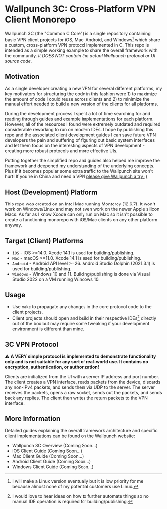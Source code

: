 # Wallpunch 3C: Cross-Platform VPN Client Monorepo

Wallpunch 3C (the "Common C Core") is a single repository containing basic VPN client projects for iOS, Mac, Android, and Windows[^1] which share a custom, cross-platform VPN protocol implemented in C. This repo is intended as a simple working example to share the overall framework with the community. *It DOES NOT contain the actual Wallpunch protocol or UI source code.*

## Motivation

As a single developer creating a new VPN for several different platforms, my key motivators for structuring the code in this fashion were 1) to maximize the amount of code I could reuse across clients and 2) to minimize the manual effort needed to build a new version of the clients for all platforms.

During the development process I spent a lot of time searching for and reading through guides and example implementations for each platform. However, all of the resources I found were extremely outdated and required considerable reworking to run on modern IDEs. I hope by publishing this repo and the associated client development guides I can save future VPN developers the pain and suffering of figuring out basic system interfaces and let them focus on the interesting aspects of VPN development - creating more robust protocols and more effective UIs.

Putting together the simplified repo and guides also helped me improve the framework and deepened my understanding of the underlying concepts. Plus if it becomes popular some extra traffic to the Wallpunch site won't hurt! If you're in China and need a VPN [please give Wallpunch a try ;)](https://wallpunch.net)

## Host (Development) Platform

This repo was created on an Intel Mac running Monterey (12.6.7). It won't work on Windows/Linux and may not even work on the newer Apple silicon Macs. As far as I know Xcode can only run on Mac so it isn't possible to create a functioning monorepo with iOS/Mac clients on any other platform anyway.

## Target (Client) Platforms

- `iOS` - iOS >=14.0. Xcode 14.1 is used for building/publishing.
- `Mac` - macOS >=11.0. Xcode 14.1 is used for building/publishing.
- `Android` - Android API level >=26. Android Studio Dolphin (2021.3.1) is used for building/publishing.
- `Windows` - Windows 10 and 11. Building/publishing is done via Visual Studio 2022 on a VM running Windows 10.

## Usage

- Use `make` to propagate any changes in the core protocol code to the client projects.
- Client projects should open and build in their respective IDEs[^2] directly out of the box but may require some tweaking if your development environment is different than mine.

## 3C VPN Protocol

:warning: **A VERY simple protocol is implemented to demonstrate functionality only and is not suitable for any sort of real-world use. It contains no encryption, authentication, or authorization!**

Clients are initialized from the UI with a server IP address and port number. The client creates a VPN interface, reads packets from the device, discards any non-IPv4 packets, and sends them via UDP to the server. The server receives the packets, opens a raw socket, sends out the packets, and sends back any replies. The client then writes the return packets to the VPN interface.

## More Information

Detailed guides explaining the overall framework architecture and specific client implementations can be found on the Wallpunch website:
- Wallpunch 3C Overview (Coming Soon...)
- iOS Client Guide (Coming Soon...)
- Mac Client Guide (Coming Soon...)
- Android Client Guide (Coming Soon...)
- Windows Client Guide (Coming Soon...)

[^1]: I will make a Linux version eventually but it is low priority for me because almost none of my potential customers use Linux.
[^2]: I would love to hear ideas on how to further automate things so no manual IDE operation is required for building/publishing.
